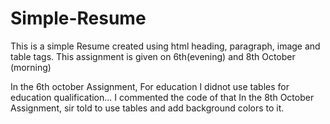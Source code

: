 # Simple-Resume

This is a simple Resume created using html heading, paragraph, image and table tags.
This assignment is given on 6th(evening) and 8th October (morning)

In the 6th october Assignment, For education I didnot use tables for education qualification... I commented the code of that
In the 8th October Assignment, sir told to use tables and add background colors to it.
